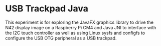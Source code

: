 # USB Trackpad Java

This experiment is for exploring the JavaFX graphics library to drive the N42 display image on a Raspberry Pi CM4 and Java JNI to interface with the I2C touch controller as well as using Linux sysfs and configfs to configure the USB OTG peripheral as a USB trackpad.

